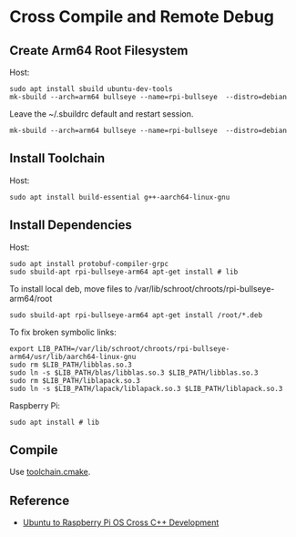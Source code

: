 # Cross Compile and Remote Debug

## Create Arm64 Root Filesystem

Host:

```shell
sudo apt install sbuild ubuntu-dev-tools
mk-sbuild --arch=arm64 bullseye --name=rpi-bullseye  --distro=debian
```

Leave the ~/.sbuildrc default and restart session.

```shell
mk-sbuild --arch=arm64 bullseye --name=rpi-bullseye  --distro=debian
```

## Install Toolchain

Host:
```shell
sudo apt install build-essential g++-aarch64-linux-gnu
```

## Install Dependencies

Host:

```shell
sudo apt install protobuf-compiler-grpc
sudo sbuild-apt rpi-bullseye-arm64 apt-get install # lib
```

To install local deb, move files to /var/lib/schroot/chroots/rpi-bullseye-arm64/root

```shell
sudo sbuild-apt rpi-bullseye-arm64 apt-get install /root/*.deb
```

To fix broken symbolic links:
```shell
export LIB_PATH=/var/lib/schroot/chroots/rpi-bullseye-arm64/usr/lib/aarch64-linux-gnu
sudo rm $LIB_PATH/libblas.so.3
sudo ln -s $LIB_PATH/blas/libblas.so.3 $LIB_PATH/libblas.so.3 
sudo rm $LIB_PATH/liblapack.so.3
sudo ln -s $LIB_PATH/lapack/liblapack.so.3 $LIB_PATH/liblapack.so.3
```

Raspberry Pi:

```shell
sudo apt install # lib
```

## Compile

Use [toolchain.cmake](../toolchain.cmake).

## Reference
- [Ubuntu to Raspberry Pi OS Cross C++ Development](https://tttapa.github.io/Pages/Raspberry-Pi/C++-Development-RPiOS/index.html)